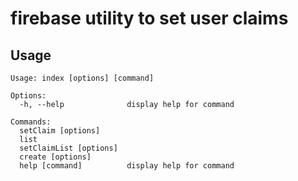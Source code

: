 # firebase utility to set user claims

## Usage

```
Usage: index [options] [command]

Options:
  -h, --help              display help for command

Commands:
  setClaim [options]
  list
  setClaimList [options]
  create [options]
  help [command]          display help for command
```
